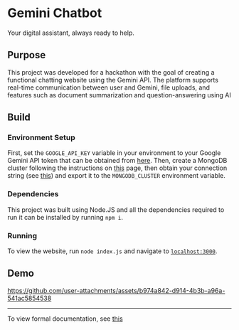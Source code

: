 # Gemini Chatbot
Your digital assistant, always ready to help.

## Purpose
This project was developed for a hackathon with the goal of creating a functional chatting website using the Gemini API. The platform supports real-time communication between user and Gemini, file uploads, and features such as document summarization and question-answering using AI

## Build
### Environment Setup
First, set the `GOOGLE_API_KEY` variable in your environment to your Google Gemini API token that can be obtained from [here](https://ai.google.dev/gemini-api/docs/api-key).
Then, create a MongoDB cluster following the instructions on [this](https://www.mongodb.com/docs/guides/atlas/cluster/) page, then obtain your connection string (see [this](https://www.mongodb.com/docs/guides/atlas/connection-string/)) and export it to the `MONGODB_CLUSTER` environment variable.

### Dependencies
This project was built using Node.JS and all the dependencies required to run it can be installed by running `npm i`.

### Running
To view the website, run `node index.js` and navigate to [`localhost:3000`](https://localhost:3000).

## Demo
https://github.com/user-attachments/assets/b974a842-d914-4b3b-a96a-541ac5854538

---

To view formal documentation, see [this](./documentation.pdf)
